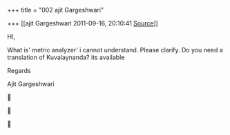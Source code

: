+++
title = "002 ajit Gargeshwari"

+++
[[ajit Gargeshwari	2011-09-16, 20:10:41 [Source](https://groups.google.com/g/samskrita/c/S6DQnklQ2Ak)]]



HI,  
  
  
What is' metric analyzer' i cannot understand. Please clarify. Do you need a translation of Kuvalaynanda? its available  
  
Regards  
  
Ajit Gargeshwari  
  
  







